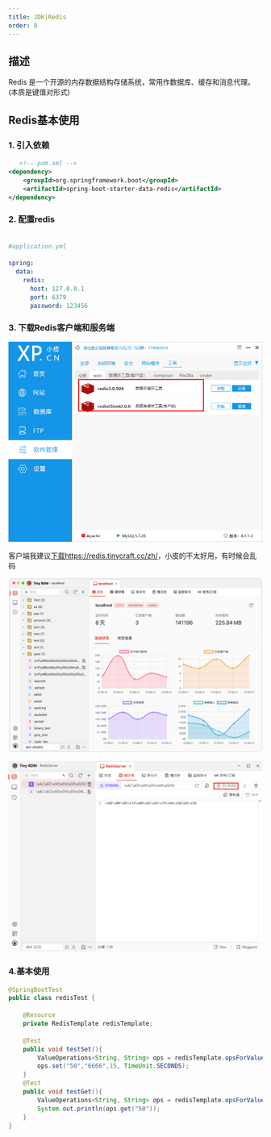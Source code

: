```yaml
---
title: JDK|Redis
order: 8
---
```


## 描述

<chatmessage avatar="../../assets/emoji/blzt.png" :avatarWidth="40">
Redis 是一个开源的内存数据结构存储系统，常用作数据库、缓存和消息代理。(本质是键值对形式)
</chatmessage>

## Redis基本使用

### 1. 引入依赖

```xml
   <!-- pom.xml -->
<dependency>
    <groupId>org.springframework.boot</groupId>
    <artifactId>spring-boot-starter-data-redis</artifactId>
</dependency>
```

### 2. 配置redis

```yml

#application.yml

spring:
  data:
    redis:
      host: 127.0.0.1
      port: 6379
      password: 123456
```
### 3. 下载Redis客户端和服务端

![](assets%2Fredis001.png)

<chatmessage avatar="../../assets/emoji/blzt.png" :avatarWidth="40">

客户端我建议[下载https://redis.tinycraft.cc/zh/](https://redis.tinycraft.cc/zh/)，小皮的不太好用，有时候会乱码

</chatmessage>

![](assets%2Flight_zh.png)

![](assets%2Flight_zh001.png)

### 4.基本使用

```java
@SpringBootTest
public class redisTest {

    @Resource
    private RedisTemplate redisTemplate;

    @Test
    public void testSet(){
        ValueOperations<String, String> ops = redisTemplate.opsForValue();
        ops.set("50","6666",15, TimeUnit.SECONDS);
    }
    @Test
    public void testGet(){
        ValueOperations<String, String> ops = redisTemplate.opsForValue();
        System.out.println(ops.get("50"));
    }
}
```